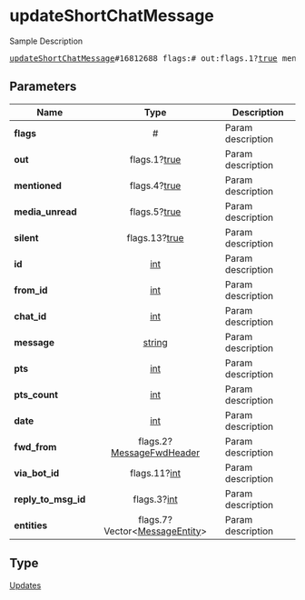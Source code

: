 # updateShortChatMessage

Sample Description

<pre>
<a href="../constructor/updateShortChatMessage.md">updateShortChatMessage</a>#16812688 flags:# out:flags.1?<a href="../type/true.md">true</a> mentioned:flags.4?<a href="../type/true.md">true</a> media_unread:flags.5?<a href="../type/true.md">true</a> silent:flags.13?<a href="../type/true.md">true</a> id:<a href="../type/int.md">int</a> from_id:<a href="../type/int.md">int</a> chat_id:<a href="../type/int.md">int</a> message:<a href="../type/string.md">string</a> pts:<a href="../type/int.md">int</a> pts_count:<a href="../type/int.md">int</a> date:<a href="../type/int.md">int</a> fwd_from:flags.2?<a href="../type/MessageFwdHeader.md">MessageFwdHeader</a> via_bot_id:flags.11?<a href="../type/int.md">int</a> reply_to_msg_id:flags.3?<a href="../type/int.md">int</a> entities:flags.7?Vector&lt;<a href="../type/MessageEntity.md">MessageEntity</a>&gt; = <a href="../type/Updates.md">Updates</a>;
</pre>
## Parameters

| Name | Type | Description |
|------|:----:|-------------|
| **flags** | # | Param description |
| **out** | flags.1?<a href="../type/true.md">true</a> | Param description |
| **mentioned** | flags.4?<a href="../type/true.md">true</a> | Param description |
| **media_unread** | flags.5?<a href="../type/true.md">true</a> | Param description |
| **silent** | flags.13?<a href="../type/true.md">true</a> | Param description |
| **id** | <a href="../type/int.md">int</a> | Param description |
| **from_id** | <a href="../type/int.md">int</a> | Param description |
| **chat_id** | <a href="../type/int.md">int</a> | Param description |
| **message** | <a href="../type/string.md">string</a> | Param description |
| **pts** | <a href="../type/int.md">int</a> | Param description |
| **pts_count** | <a href="../type/int.md">int</a> | Param description |
| **date** | <a href="../type/int.md">int</a> | Param description |
| **fwd_from** | flags.2?<a href="../type/MessageFwdHeader.md">MessageFwdHeader</a> | Param description |
| **via_bot_id** | flags.11?<a href="../type/int.md">int</a> | Param description |
| **reply_to_msg_id** | flags.3?<a href="../type/int.md">int</a> | Param description |
| **entities** | flags.7?Vector&lt;<a href="../type/MessageEntity.md">MessageEntity</a>&gt; | Param description |

## Type

<a href="../type/Updates.md">Updates</a>
